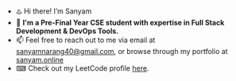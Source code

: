 - ♨️ Hi there! I’m Sanyam
- 👀 **I'm a Pre-Final Year CSE student with expertise in Full Stack Development & DevOps Tools.**
- 📫 Feel free to reach out to me via email at [sanyamnarang40@gmail.com](mailto:sanyamnarang40@gmail.com), or browse through my portfolio at [sanyam.online](https://www.sanyam.online/)
- ⌨ Check out my LeetCode profile [here](https://leetcode.com/sanyam40/).
